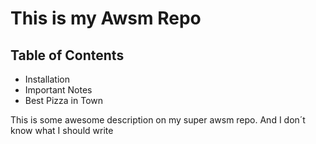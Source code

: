 This is my Awsm Repo
====================

## Table of Contents 
- Installation
- Important Notes 
- Best Pizza in Town


This is some awesome description on my super awsm repo. And I don´t know what I should write